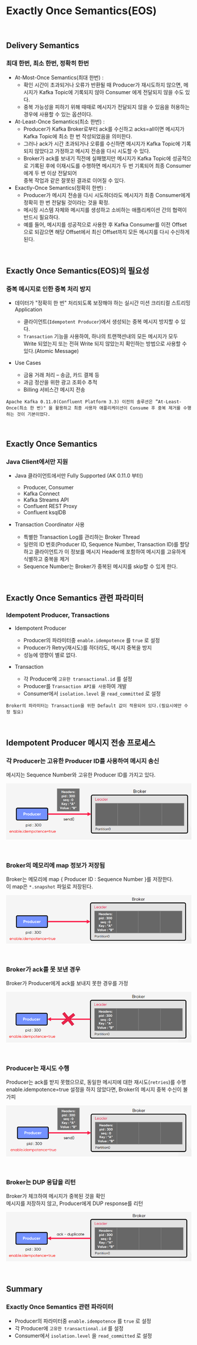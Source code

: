 # Exactly Once Semantics(EOS)

<br>

## Delivery Semantics
### 최대 한번, 최소 한번, 정확히 한번
* At-Most-Once Semantics(최대 한번) :
  * 확인 시간이 초과되거나 오류가 반환될 때 Producer가 재시도하지 않으면, 메시지가 Kafka Topic에 기록되지 않아 Consumer 에게 전달되지 않을 수도 있다.
  * 중복 가능성을 피하기 위해 때때로 메시지가 전달되지 않을 수 있음을 허용하는 경우에 사용할 수 있는 옵션이다.
* At-Least-Once Semantics(최소 한번) :
  * Producer가 Kafka Broker로부터 ack를 수신하고 acks=all이면 메시지가 Kafka Topic에 최소 한 번 작성되었음을 의미한다.
  * 그러나 ack가 시간 초과되거나 오류를 수신하면 메시지가 Kafka Topic에 기록되지 않았다고 가정하고 메시지 전송을 다시 시도할 수 있다.
  * Broker가 ack를 보내기 직전에 실패했지만 메시지가 Kafka Topic에 성공적으로 기록된 후에 이재시도를 수행하면 메시지가 두 번 기록되어 최종 Consumer에게 두 번 이상 전달되어  
    중복 작업과 같은 잘못된 결과로 이어질 수 있다.
* Exactly-Once Semantics(정확히 한번) :
  * Producer가 메시지 전송을 다시 시도하더라도 메시지가 최종 Consumer에게 정확히 한 번 전달될 것이라는 것을 확정.
  * 메시징 시스템 자체와 메시지를 생성하고 소비하는 애플리케이션 간의 협력이 반드시 필요하다.
  * 예를 들어, 메시지를 성공적으로 사용한 후 Kafka Consumer를 이전 Offset으로 되감으면 해당 Offset에서 최신 Offset까지 모든 메시지를 다시 수신하게 된다.

<br>

## Exactly Once Semantics(EOS)의 필요성
### 중복 메시지로 인한 중복 처리 방지
* 데이터가 "정확히 한 번" 처리되도록 보장해야 하는 실시간 미션 크리티컬 스트리밍 Application
  * 클라이언트(`Idempotent Producer`)에서 생성되는 중복 메시지 방지할 수 있다.
  * `Transaction` 기능을 사용하여, 하나의 트랜잭션내의 모든 메시지가 모두 Write 되었는지 또는 전혀 Write 되지 않았는지 확인하는 방법으로 사용할 수 있다.(Atomic Message)

* Use Cases
  * 금융 거래 처리 – 송금, 카드 결제 등
  * 과금 정산을 위한 광고 조회수 추적
  * Billing 서비스간 메시지 전송
  
`Apache Kafka 0.11.0(Confluent Platform 3.3) 이전의 솔루션은 ”At-Least-Once(최소 한 번)" 을 활용하고 최종 사용자 애플리케이션이 Consume 후 중복 제거를 수행하는 것이 기본이었다.`

<br>

## Exactly Once Semantics
### Java Client에서만 지원
* Java 클라이언트에서만 Fully Supported (AK 0.11.0 부터)
  * Producer, Consumer
  * Kafka Connect
  * Kafka Streams API
  * Confluent REST Proxy
  * Confluent ksqlDB

* Transaction Coordinator 사용
  * 특별한 Transaction Log를 관리하는 Broker Thread
  * 일련의 ID 번호(Producer ID, Sequence Number, Transaction ID)를 할당하고 클라이언트가 이 정보를 메시지 Header에 포함하여 메시지를 고유하게 식별하고 중복을 제거
  * Sequence Number는 Broker가 중복된 메시지를 skip할 수 있게 한다.

<br>

## Exactly Once Semantics 관련 파라미터
### Idempotent Producer, Transactions

* Idempotent Producer
  * Producer의 파라미터중 `enable.idempotence` 를 `true` 로 설정
  * Producer가 Retry(재시도)를 하더라도, 메시지 중복을 방지
  * 성능에 영향이 별로 없다.

* Transaction
  * 각 Producer에 `고유한 transactional.id` 를 설정
  * Producer를 `Transaction API를 사용`하여 개발
  * Consumer에서 `isolation.level` 을 `read_committed` 로 설정
    
`Broker의 파라미터는 Transaction을 위한 Default 값이 적용되어 있다.(필요시에만 수정 필요)`

<br>

## Idempotent Producer 메시지 전송 프로세스
### 각 Producer는 고유한 Producer ID를 사용하여 메시지 송신
메시지는 Sequence Number와 고유한 Producer ID를 가지고 있다.

![Idempotent Producer Message Sending Process](../images/45.Idempotent%20Producer%20Message%20Sending%20Process.PNG)

<br>

### Broker의 메모리에 map 정보가 저장됨
Broker는 메모리에 map { Producer ID : Sequence Number }를 저장한다.  
이 map은 `*.snapshot` 파일로 저장된다.

![Idempotent Producer Message Sending Process](../images/46.Idempotent%20Producer%20Message%20Sending%20Process2.PNG)

<br>

### Broker가 ack를 못 보낸 경우
Broker가 Producer에게 ack를 보내지 못한 경우를 가정

![Idempotent Producer Message Sending Process](../images/47.Idempotent%20Producer%20Message%20Sending%20Process3.PNG)

<br>

### Producer는 재시도 수행
Producer는 ack를 받지 못했으므로, 동일한 메시지에 대한 재시도(`retries`)를 수행  
enable.idempotence=true 설정을 하지 않았다면, Broker의 메시지 중복 수신이 불가피

![Idempotent Producer Message Sending Process](../images/48.Idempotent%20Producer%20Message%20Sending%20Process4.PNG)

<br>

### Broker는 DUP 응답을 리턴
Broker가 체크하여 메시지가 중복된 것을 확인  
메시지를 저장하지 않고, Producer에게 DUP response를 리턴

![Idempotent Producer Message Sending Process](../images/49.Idempotent%20Producer%20Message%20Sending%20Process5.PNG)

<br>

## Summary
### Exactly Once Semantics 관련 파라미터
* Producer의 파라미터중 `enable.idempotence` 를 `true` 로 설정
* 각 Producer에 `고유한 transactional.id` 를 설정
* Consumer에서 `isolation.level` 을 `read_committed` 로 설정